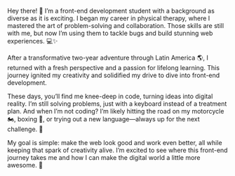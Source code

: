 Hey there! 👋 I’m a front-end development student with a background as diverse as it is exciting. I began my career in physical therapy, where I mastered the art of problem-solving and collaboration. 
Those skills are still with me, but now I’m using them to tackle bugs and build stunning web experiences. 💻✨

After a transformative two-year adventure through Latin America 🌎, I returned with a fresh perspective and a passion for lifelong learning. 
This journey ignited my creativity and solidified my drive to dive into front-end development.

These days, you’ll find me knee-deep in code, turning ideas into digital reality. I’m still solving problems, just with a keyboard instead of a treatment plan. 
And when I’m not coding? I’m likely hitting the road on my motorcycle 🏍️, boxing 🥊, or trying out a new language—always up for the next challenge. 🌟

My goal is simple: make the web look good and work even better, all while keeping that spark of creativity alive. 
I’m excited to see where this front-end journey takes me and how I can make the digital world a little more awesome. 🚀
